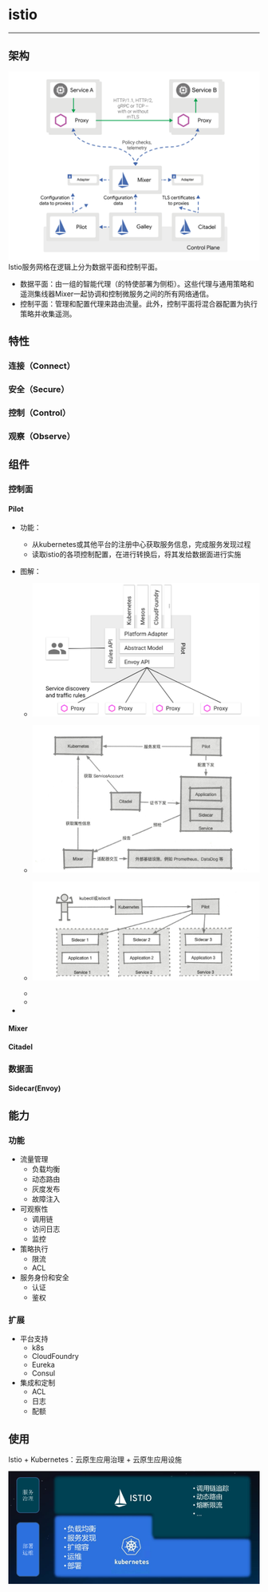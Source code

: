 # istio

----------
## 架构
![架构图](images/arch.svg)
Istio服务网格在逻辑上分为数据平面和控制平面。

 -  数据平面：由一组的智能代理（的特使部署为侧柜）。这些代理与通用策略和遥测集线器Mixer一起协调和控制微服务之间的所有网络通信。
 -  控制平面：管理和配置代理来路由流量。此外，控制平面将混合器配置为执行策略并收集遥测。

## 特性
### 连接（Connect）

### 安全（Secure）

### 控制（Control）

### 观察（Observe）

## 组件

### 控制面

#### Pilot

- 功能：
  - 从kubernetes或其他平台的注册中心获取服务信息，完成服务发现过程
  - 读取istio的各项控制配置，在进行转换后，将其发给数据面进行实施

- 图解：

  - ![01](images/pilot1.png)

  

  

  - ![02](images/pilot2.png)
  - ![03](images/pilot3.png)
  - 
  - 

  



- 















#### Mixer

#### Citadel

### 数据面

#### Sidecar(Envoy)

## 能力
### 功能
- 流量管理
  - 负载均衡
  - 动态路由
  - 灰度发布
  - 故障注入
- 可观察性
  - 调用链
  - 访问日志
  - 监控
 - 策略执行
   - 限流
   - ACL 
 - 服务身份和安全
   - 认证
   - 鉴权 
### 扩展

- 平台支持
  - k8s
  - CloudFoundry
  - Eureka
  - Consul
- 集成和定制
  - ACL
  - 日志
  - 配额


## 使用

Istio + Kubernetes：云原生应用治理 + 云原生应用设施

![istio+k8s](images/istio+k8s.png)

